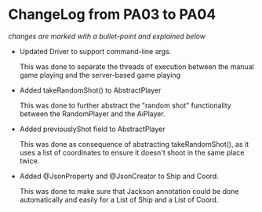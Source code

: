 # ChangeLog from PA03 to PA04

*changes are marked with a bullet-point and explained below*

<ul>
    <li>Updated Driver to support command-line args.</li>
    <p>This was done to separate the threads of execution between the manual game playing and the server-based game playing</p>
    <li>Added takeRandomShot() to AbstractPlayer</li>
    <p>This was done to further abstract the "random shot" functionality between the RandomPlayer and the AiPlayer.</p>
    <li>Added previouslyShot field to AbstractPlayer</li>
    <p>This was done as consequence of abstracting takeRandomShot(), as it uses a list of coordinates to ensure it doesn't shoot in the same place twice.</p>
    <li>Added @JsonProperty and @JsonCreator to Ship and Coord.</li>
    <p>This was done to make sure that Jackson annotation could be done automatically and easily for a List of Ship and a List of Coord.</p>
</ul>